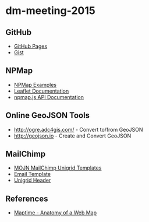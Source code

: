# dm-meeting-2015

## GitHub

- [GitHub Pages](https://pages.github.com/)
- [Gist](https://gist.github.com/)

## NPMap
- [NPMap Examples](http://www.nps.gov/npmap/npmap.js/2.0.0/examples/)
- [Leaflet Documentation](http://leafletjs.com/reference.html)
- [npmap.js API Documentation](https://github.com/nationalparkservice/npmap.js/blob/master/API.md)

## Online GeoJSON Tools
- http://ogre.adc4gis.com/ - Convert to/from GeoJSON
- http://geojson.io - Create and Convert GeoJSON

## MailChimp

- [MOJN MailChimp Unigrid Templates](https://github.com/immojn/mailchimp-unigrid-templates)
- [Email Template](http://immojn.github.io/mailchimp-unigrid-templates/email-template.html)
- [Unigrid Header](http://immojn.github.io/mailchimp-unigrid-templates/signup-form-header.html)

## References

- [Maptime - Anatomy of a Web Map](http://maptime.io/anatomy-of-a-web-map/#0)
